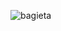 ![bagieta](https://media.discordapp.net/attachments/605806585364873217/827326429661888552/1617320346334.gif)
